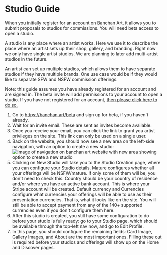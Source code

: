 # Studio Guide
When you initially register for an account on Banchan Art, it allows you to submit proposals to studios for commissions. You will need beta access to open a studio. 

A studio is any place where an artist works. Here we use it to describe the place where an artist sets up their shop, gallery, and branding. Right now we only have single artist studios. We are planning to later add multi-artist studios in the future. 

An artist can set up multiple studios, which allows them to have separate studios if they have multiple brands. One use case would be if they would like to separate SFW and NSFW commission offerings. 

Note: this guide assumes you have already registered for an account and are signed in. The beta invite will add permissions to your account to open a studio. If you have not registered for an account, [then please click here to do so.](https://banchan.art/register)

1. Go to <https://banchan.art/beta> and sign up for beta, if you haven't already.
2. Wait for an invite email. These are sent as invites become available.
3. Once you receive your email, you can click the link to grant you artist privileges on the site. This link can only be used on a single user.
4. Back on the website, you should now see a new area on the left-side navigation, with an option to create a new studio:
![Image of navigation on banchan art website with new area showing option to create a new studio](https://s3.amazonaws.com/cdn.freshdesk.com/data/helpdesk/attachments/production/153000044150/original/A2RuXRo8ZMkhGjFFrmK84y3IFY-Sb6LYUg.png?1692380036)
1. Clicking on New Studio will take you to the Studio Creation page, where you can configure your Studio details. Mature configures whether all your offerings will be NSFW/mature. If only some of them will be, you don't need to check this. Country should be your country of residence and/or where you have an active bank account. This is where your Stripe account will be created. Default currency and Currencies configure what currencies your offerings will be able to use as their presentation currencies. That is, what it looks like on the site. You will still be able to accept payment from any of the 140+ supported currencies even if you don't configure them here.
2. After this studio is created, you still have some configuration to do before your studio is fully ready: go to your Studio page, which should be available through the top-left nav now, and go to Edit Profile.
3. In this page, you should configure the remaining fields: Card Image, Gallery Images, and About are the most important ones. Filling these out is required before your studios and offerings will show up on the Home and Discover pages.
